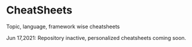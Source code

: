 # CheatSheets
Topic, language, framework wise cheatsheets

Jun 17,2021: Repository inactive, personalized cheatsheets coming soon.
